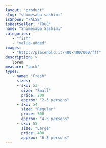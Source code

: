 ```yaml
---
layout: "product"
slug: "shimesaba-sashimi"
isShown: "FALSE"
isBestSeller: "TRUE"
name: "Shimesaba Sashimi"
categories:
   - "fish"
   - "value-added"
images:
   - "http://placehold.it/400x400/000/fff"
description: >
   lorem
measure: "pack"
types: 
   - name: "Fresh"
     sizes: 
     - sku: 53
       size: "Small"
       price: 200
       approx: "2-3 persons"
     - sku: 54
       size: "Regular"
       price: 300
       approx: "4-5 persons"
     - sku: 55
       size: "Large"
       price: 400
       approx: "6-8 persons"
---
```

